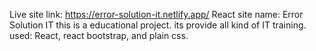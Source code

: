 Live site link: https://error-solution-it.netlify.app/
React site name: Error Solution IT
this is a educational project.
its provide all kind of IT training.
used: React, react bootstrap, and plain css.
